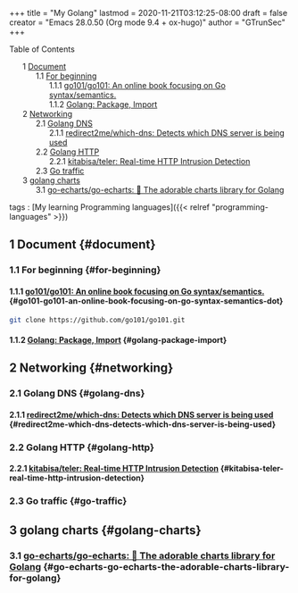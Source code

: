 +++
title = "My Golang"
lastmod = 2020-11-21T03:12:25-08:00
draft = false
creator = "Emacs 28.0.50 (Org mode 9.4 + ox-hugo)"
author = "GTrunSec"
+++

<style>
  .ox-hugo-toc ul {
    list-style: none;
  }
</style>
<div class="ox-hugo-toc toc">
<div></div>

<div class="heading">Table of Contents</div>

- <span class="section-num">1</span> [Document](#document)
    - <span class="section-num">1.1</span> [For beginning](#for-beginning)
        - <span class="section-num">1.1.1</span> [go101/go101: An online book focusing on Go syntax/semantics.](#go101-go101-an-online-book-focusing-on-go-syntax-semantics-dot)
        - <span class="section-num">1.1.2</span> [Golang: Package, Import](#golang-package-import)
- <span class="section-num">2</span> [Networking](#networking)
    - <span class="section-num">2.1</span> [Golang DNS](#golang-dns)
        - <span class="section-num">2.1.1</span> [redirect2me/which-dns: Detects which DNS server is being used](#redirect2me-which-dns-detects-which-dns-server-is-being-used)
    - <span class="section-num">2.2</span> [Golang HTTP](#golang-http)
        - <span class="section-num">2.2.1</span> [kitabisa/teler: Real-time HTTP Intrusion Detection](#kitabisa-teler-real-time-http-intrusion-detection)
    - <span class="section-num">2.3</span> [Go traffic](#go-traffic)
- <span class="section-num">3</span> [golang charts](#golang-charts)
    - <span class="section-num">3.1</span> [go-echarts/go-echarts: 🎨 The adorable charts library for Golang](#go-echarts-go-echarts-the-adorable-charts-library-for-golang)

</div>
<!--endtoc-->

tags
: [My learning Programming languages]({{< relref "programming-languages" >}})


## <span class="section-num">1</span> Document {#document}


### <span class="section-num">1.1</span> For beginning {#for-beginning}


#### <span class="section-num">1.1.1</span> [go101/go101: An online book focusing on Go syntax/semantics.](https://github.com/go101/go101) {#go101-go101-an-online-book-focusing-on-go-syntax-semantics-dot}

```sh
git clone https://github.com/go101/go101.git
```


#### <span class="section-num">1.1.2</span> [Golang: Package, Import](http://xahlee.info/golang/golang%5Fpackage.html) {#golang-package-import}


## <span class="section-num">2</span> Networking {#networking}


### <span class="section-num">2.1</span> Golang DNS {#golang-dns}


#### <span class="section-num">2.1.1</span> [redirect2me/which-dns: Detects which DNS server is being used](https://github.com/redirect2me/which-dns) {#redirect2me-which-dns-detects-which-dns-server-is-being-used}


### <span class="section-num">2.2</span> Golang HTTP {#golang-http}


#### <span class="section-num">2.2.1</span> [kitabisa/teler: Real-time HTTP Intrusion Detection](https://github.com/kitabisa/teler) {#kitabisa-teler-real-time-http-intrusion-detection}


### <span class="section-num">2.3</span> Go traffic {#go-traffic}


## <span class="section-num">3</span> golang charts {#golang-charts}


### <span class="section-num">3.1</span> [go-echarts/go-echarts: 🎨 The adorable charts library for Golang](https://github.com/go-echarts/go-echarts) {#go-echarts-go-echarts-the-adorable-charts-library-for-golang}
